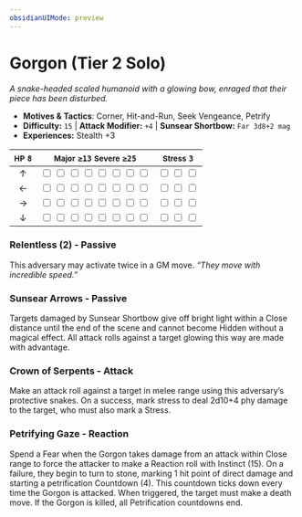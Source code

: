 ```yaml
---
obsidianUIMode: preview
---
```

# Gorgon (Tier 2 Solo)

*A snake-headed scaled humanoid with a glowing bow, enraged that their piece has been disturbed.*

- **Motives & Tactics**: Corner, Hit-and-Run, Seek Vengeance, Petrify
- **Difficulty:** `15` | **Attack Modifier:** `+4` | **Sunsear Shortbow:** `Far 3d8+2 mag`
- **Experiences:** Stealth +3

| <small>HP</small> `8` | <small>Major</small> `≥13` <small>Severe</small> `≥25` | <small>Stress</small> `3` |
|:-:|:-:|:-:|
| ↑ |  <input type="checkbox" unchecked id="14ffd2bf"> <input type="checkbox" unchecked id="836e353f"> <input type="checkbox" unchecked id="9d4c1552"> <input type="checkbox" unchecked id="2535ebf9"> <input type="checkbox" unchecked id="20e07c7c"> <input type="checkbox" unchecked id="7675a892"> <input type="checkbox" unchecked id="5a5b01e5"> <input type="checkbox" unchecked id="90c99626"> |  <input type="checkbox" unchecked id="339f2b2e"> <input type="checkbox" unchecked id="3f02a96f"> <input type="checkbox" unchecked id="023d7b32"> |
| ← |  <input type="checkbox" unchecked id="c527eabc"> <input type="checkbox" unchecked id="647c7919"> <input type="checkbox" unchecked id="0803e3c6"> <input type="checkbox" unchecked id="e7a80c9e"> <input type="checkbox" unchecked id="783a2d97"> <input type="checkbox" unchecked id="d7243353"> <input type="checkbox" unchecked id="f678356a"> <input type="checkbox" unchecked id="d6aea43f"> |  <input type="checkbox" unchecked id="3c3a809e"> <input type="checkbox" unchecked id="ce9460ec"> <input type="checkbox" unchecked id="277f608b"> |
| → |  <input type="checkbox" unchecked id="d2359ade"> <input type="checkbox" unchecked id="fdff98a1"> <input type="checkbox" unchecked id="451d86e8"> <input type="checkbox" unchecked id="1c903a5c"> <input type="checkbox" unchecked id="8dcfdb7c"> <input type="checkbox" unchecked id="21bebbe8"> <input type="checkbox" unchecked id="b6d69314"> <input type="checkbox" unchecked id="471e9cdc"> |  <input type="checkbox" unchecked id="9d65ec49"> <input type="checkbox" unchecked id="55f084fc"> <input type="checkbox" unchecked id="25c6b818"> |
| ↓ |  <input type="checkbox" unchecked id="70b6011b"> <input type="checkbox" unchecked id="e6937cb7"> <input type="checkbox" unchecked id="c94625c3"> <input type="checkbox" unchecked id="d152aac8"> <input type="checkbox" unchecked id="877de911"> <input type="checkbox" unchecked id="262576b2"> <input type="checkbox" unchecked id="8c1e34c4"> <input type="checkbox" unchecked id="0ad76b40"> |  <input type="checkbox" unchecked id="231d42ef"> <input type="checkbox" unchecked id="20d329fe"> <input type="checkbox" unchecked id="9b98bd9d"> |

### Relentless (2) - Passive

This adversary may activate twice in a GM move. *“They move with incredible speed.”*

### Sunsear Arrows - Passive

Targets damaged by Sunsear Shortbow give off bright light within a Close distance until the end of the scene and cannot become Hidden without a magical effect. All attack rolls against a target glowing this way are made with advantage. 

### Crown of Serpents - Attack

Make an attack roll against a target in melee range using this adversary’s protective snakes. On a success, mark stress to deal 2d10+4 phy damage to the target, who must also mark a Stress. 

### Petrifying Gaze - Reaction

Spend a Fear when the Gorgon takes damage from an attack within Close range to force the attacker to make a Reaction roll with Instinct (15). On a failure, they begin to turn to stone, marking 1 hit point of direct damage and starting a petrification Countdown (4). This countdown ticks down every time the Gorgon is attacked. When triggered, the target must make a death move. If the Gorgon is killed, all Petrification countdowns end.
